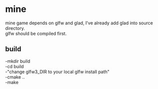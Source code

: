 # mine
mine game depends on glfw and glad, I've already add glad into source directory.  
glfw should be compiled first.
## build
-mkdir build  
-cd build  
-"change glfw3_DIR to your local glfw install path"  
-cmake ..  
-make  
